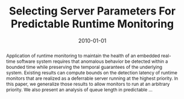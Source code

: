 ---
title: "Selecting Server Parameters For Predictable Runtime Monitoring"
abstract: "Application of runtime monitoring to maintain the health of an embedded real-time software system requires that anomalous behavior be detected within a bounded time while preserving the temporal guarantees of the underlying system. Existing results can compute bounds on the detection latency of runtime monitors that are realized as a deferrable server running at the highest priority. In this paper, we generalize those results to allow monitors to run at an arbitrary priority. We also present an analysis of queue length in predictable …"
date: 2010-01-01
venue: "16th IEEE Real-Time and Embedded Technology and Applications Symposium, RTAS 2010, Stockholm, Sweden, April 12-15, 2010"
paperurl: https://ieeexplore.ieee.org/abstract/document/5465980/
authors: "Haitao Zhu, Steve Goddard and Matthew B. Dwyer"
awards: ""
---